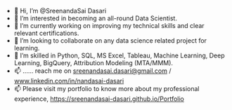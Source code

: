 - 👋 Hi, I’m @SreenandaSai Dasari             
- 👀 I’m interested in becoming an all-round Data Scientist.                    
- 🌱 I’m currently working on improving my technical skills and clear relevant certifications.                   
- 💞️ I’m looking to collaborate on any data science related project for learning.                  
- 💞️ I’m skilled in Python, SQL, MS Excel, Tableau, Machine Learning, Deep Learning, BigQuery, Attribution Modeling (MTA/MMM).         
- 📫 ...... reach me on sreenandasai.dasari@gmail.com / www.linkedin.com/in/nandasai-dasari     
- 📫 Please visit my portfolio to know more about my professional experience, https://sreenandasai-dasari.github.io/Portfolio    
    
  
  
<!---   
SreenandaSai-Dasari/SreenandaSai-Dasari is a ✨ special ✨ repository because its `README.md` (this file) appears on your GitHub profile.
You can click the Preview link to take a look at your changes.
--->

